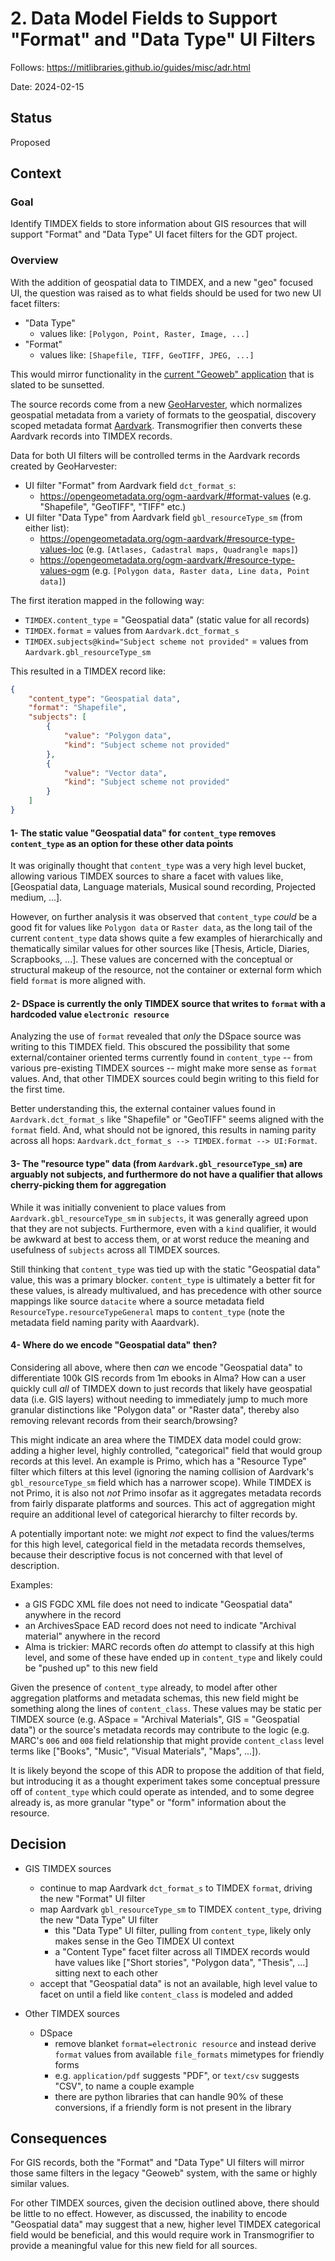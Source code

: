 # 2. Data Model Fields to Support "Format" and "Data Type" UI Filters

Follows: https://mitlibraries.github.io/guides/misc/adr.html

Date: 2024-02-15

## Status

Proposed

## Context

### Goal

Identify TIMDEX fields to store information about GIS resources that will support "Format" and "Data Type" UI facet filters for the GDT project.

### Overview

With the addition of geospatial data to TIMDEX, and a new "geo" focused UI, the question was raised as to what fields should be used for two new UI facet filters:

  * "Data Type"
    * values like: `[Polygon, Point, Raster, Image, ...]`
  * "Format"
    * values like: `[Shapefile, TIFF, GeoTIFF, JPEG, ...]`

This would mirror functionality in the [current "Geoweb" application](https://geodata.mit.edu/) that is slated to be sunsetted.

The source records come from a new [GeoHarvester](https://github.com/MITLibraries/geo-harvester), which normalizes geospatial metadata from a variety of formats to the
geospatial, discovery scoped metadata format [Aardvark](https://opengeometadata.org/ogm-aardvark/).  Transmogrifier then converts these Aardvark records into TIMDEX records.

Data for both UI filters will be controlled terms in the Aardvark records created by GeoHarvester:

  * UI filter "Format" from Aardvark field `dct_format_s`:
    * https://opengeometadata.org/ogm-aardvark/#format-values (e.g. "Shapefile", "GeoTIFF", "TIFF" etc.)
  * UI filter "Data Type" from Aardvark field `gbl_resourceType_sm` (from either list):
    * https://opengeometadata.org/ogm-aardvark/#resource-type-values-loc (e.g. `[Atlases, Cadastral maps, Quadrangle maps]`)
    * https://opengeometadata.org/ogm-aardvark/#resource-type-values-ogm (e.g. `[Polygon data, Raster data, Line data, Point data]`)

The first iteration mapped in the following way:
  * `TIMDEX.content_type` = "Geospatial data" (static value for all records)
  * `TIMDEX.format` = values from `Aardvark.dct_format_s`
  * `TIMDEX.subjects@kind="Subject scheme not provided"` = values from `Aardvark.gbl_resourceType_sm`

This resulted in a TIMDEX record like:
```json
{
    "content_type": "Geospatial data",
    "format": "Shapefile",
    "subjects": [
        {
            "value": "Polygon data",
            "kind": "Subject scheme not provided"
        },
        {
            "value": "Vector data",
            "kind": "Subject scheme not provided"
        }
    ]
}
```

#### 1- The static value "Geospatial data" for `content_type` removes `content_type` as an option for these other data points

It was originally thought that `content_type` was a very high level bucket, allowing various TIMDEX sources to share a facet with values like,
[Geospatial data, Language materials, Musical sound recording, Projected medium, ...].

However, on further analysis it was observed that `content_type` _could_ be a good fit for values like `Polygon data` or `Raster data`, as the long tail of the current `content_type` data shows quite a few examples
of hierarchically and thematically similar values for other sources like [Thesis, Article, Diaries, Scrapbooks, ...].  These values are concerned with the conceptual or structural makeup of the resource,
not the container or external form which field `format` is more aligned with.

#### 2- DSpace is currently the only TIMDEX source that writes to `format` with a hardcoded value `electronic resource`

Analyzing the use of `format` revealed that _only_ the DSpace source was writing to this TIMDEX field.  This obscured the possibility that some external/container oriented terms
currently found in `content_type` -- from various pre-existing TIMDEX sources -- might make more sense as `format` values.  And, that other TIMDEX sources could begin writing to this field for 
the first time.

Better understanding this, the external container values found in `Aardvark.dct_format_s` like "Shapefile" or "GeoTIFF" seems aligned with the `format` field.  And, what should
not be ignored, this results in naming parity across all hops: `Aardvark.dct_format_s --> TIMDEX.format --> UI:Format`.

#### 3- The "resource type" data (from `Aardvark.gbl_resourceType_sm`) are arguably not subjects, and furthermore do not have a qualifier that allows cherry-picking them for aggregation

While it was initially convenient to place values from `Aardvark.gbl_resourceType_sm` in `subjects`, it was generally agreed upon that they are not subjects.  Furthermore, even
with a `kind` qualifier, it would be awkward at best to access them, or at worst reduce the meaning and usefulness of `subjects` across all TIMDEX sources.

Still thinking that `content_type` was tied up with the static "Geospatial data" value, this was a primary blocker.  `content_type` is ultimately a better fit for these values, is already
multivalued, and has precedence with other source mappings like source `datacite` where a source metadata field `ResourceType.resourceTypeGeneral` maps to `content_type` (note the metadata 
field naming parity with Aaardvark).

#### 4- Where do we encode "Geospatial data" then?

Considering all above, where then _can_ we encode "Geospatial data" to differentiate 100k GIS records from 1m ebooks in Alma?  How can a user quickly cull _all_ of TIMDEX down to just records that
likely have geospatial data (i.e. GIS layers) without needing to immediately jump to much more granular distinctions like "Polygon data" or "Raster data", thereby also removing relevant records from their
search/browsing?

This might indicate an area where the TIMDEX data model could grow: adding a higher level, highly controlled, "categorical" field that would group records at this level.  An
example is Primo, which has a "Resource Type" filter which filters at this level (ignoring the naming collision of Aardvark's `gbl_resourceType_sm` field which has a narrower scope).  While 
TIMDEX is not Primo, it is also not _not_ Primo insofar as it aggregates metadata records from fairly disparate platforms and sources.  This act of aggregation might require an additional level of 
categorical hierarchy to filter records by.  

A potentially important note: we might _not_ expect to find the values/terms for this high level, categorical field in the metadata records themselves, because their descriptive focus is not 
concerned with that level of description.

Examples:
- a GIS FGDC XML file does not need to indicate "Geospatial data" anywhere in the record
- an ArchivesSpace EAD record does not need to indicate "Archival material" anywhere in the record
- Alma is trickier: MARC records often _do_ attempt to classify at this high level, and some of these have ended up in `content_type` and likely could be "pushed up" to this new field

Given the presence of `content_type` already, to model after other aggregation platforms and metadata schemas, this new field might be something along the lines of `content_class`.  These values may 
be static per TIMDEX source (e.g. ASpace = "Archival Materials", GIS = "Geospatial data") or the source's metadata records may contribute to the logic (e.g. MARC's `006` and `008` field relationship 
that might provide `content_class` level terms like ["Books", "Music", "Visual Materials", "Maps", ...]).

It is likely beyond the scope of this ADR to propose the addition of that field, but introducing it as a thought experiment takes some conceptual pressure off of `content_type` which could operate
as intended, and to some degree already is, as more granular "type" or "form" information about the resource.

## Decision

- GIS TIMDEX sources
  - continue to map Aardvark `dct_format_s` to TIMDEX `format`, driving the new "Format" UI filter
  - map Aardvark `gbl_resourceType_sm` to TIMDEX `content_type`, driving the new "Data Type" UI filter
    - this "Data Type" UI filter, pulling from `content_type`, likely only makes sense in the Geo TIMDEX UI context
    - a "Content Type" facet filter across all TIMDEX records would have values like ["Short stories", "Polygon data", "Thesis", ...] sitting next to each other
  - accept that "Geospatial data" is not an available, high level value to facet on until a field like `content_class` is modeled and added

- Other TIMDEX sources
  - DSpace
    - remove blanket `format=electronic resource` and instead derive `format` values from available `file_formats` mimetypes for friendly forms
    - e.g. `application/pdf` suggests "PDF", or `text/csv` suggests "CSV", to name a couple example
    - there are python libraries that can handle 90% of these conversions, if a friendly form is not present in the library

## Consequences

For GIS records, both the "Format" and "Data Type" UI filters will mirror those same filters in the legacy "Geoweb" system, with the same or highly similar values.

For other TIMDEX sources, given the decision outlined above, there should be little to no effect.  However, as discussed, the inability to encode "Geospatial data" may suggest that a new, higher level
TIMDEX categorical field would be beneficial, and this would require work in Transmogrifier to provide a meaningful value for this new field for all sources.